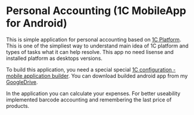 # Personal Accounting (1C MobileApp for Android)

This is simple application for personal accounting based on [1C Platform](https://1c-dn.com/1c_enterprise/what_is_1c_enterprise/).
This is one of the simpliest way to understand main idea of 1C platform and types of tasks what it can help resolve. This app no need lisense and installed platform as desktops versions.

To build this application, you need a special  special [1C configuration - mobile application builder](https://1c-dn.com/library/tutorials/mobile_application_installing_and_setting_up_mobile_application_builder/).
You can download builded android app from my [GoogleDrive](https://drive.google.com/file/d/1fvXWjXIfEXLuwzDX95dN1gmKZIVtT5uc/view?usp=sharing).

In the application you can calculate your expenses. For better useability implemented barcode accounting  and remembering the last price of products.
